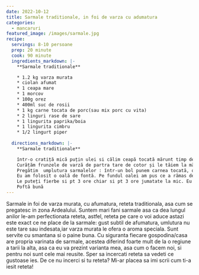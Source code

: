 ```yaml
---
date: 2022-10-12
title: Sarmale traditionale, in foi de varza cu adumatura
categories:
  - mancaruri
featured_image: /images/sarmale.jpg
recipe:
  servings: 8-10 persoane
  prep: 20 minute
  cook: 90 minute
  ingredients_markdown: |-
    **Sarmale traditionale**

    * 1.2 kg varza murata
    * ciolan afumat
    * 1 ceapa mare
    * 1 morcov
    * 100g orez
    * 400ml suc de rosii
    * 1 kg carne tocata de porc(sau mix porc cu vita)
    * 2 linguri rase de sare
    * 1 lingurita paprika/boia
    * 1 lingurita cimbru
    * 1/2 lingurt piper
    
  directions_markdown: |-
    **Sarmale traditionale**

    într-o cratiță mică puțin ulei si călim ceapă tocată mărunt timp de 5 minute, adăugăm paprika, orezul și puțină apă. Luam de pe foc.
    Curățăm frunzele de varză de partra tare de cotor și le tăiem la mărimea dorită. 
    Pregătim  umplutura sarmalelor : într-un bol punem carnea tocată, orezul cu ceapa, morcovul ras, sarea, piperul, cimbrul si amestecăm  bine adăugând câte puțină apă  până facem o pastă ( în acest fel sarmalele nu vor fi dense). apoi umplem fiecare foaie de varză. Le punem pe un platou.
    Eu am folosit o oală de fontă. Pe fundul oalei am pus ce a rămas de la curățarea foilor si frunzele rămase pe care am tocat din ele și puțin cimbru. Apoi am pus ciolanul afunat( e fără os al meu). De jur împrejur am plădit sarmalele, deasupra mai punem puțin cimbru și turnăm sosul de roșii  completând cu apa până aproape acoperim sarmalele. Acoperim cu foi de varză, acoperim oala si fierbem sarmalele( din momentil în  care a început sa fiarbă) pentru 2 ore si jumătate. Pt o jumatate de oră le fierbem cu capătul într-o parte pentru a scadea din apă.  
    Le puteți fierbe si pt 3 ore chiar si pt 3 ore jumatate la mic. Eu deobicei le fierb pentru 2 ore azi, iar mâine le mai fierb 1 ore jumătate. E un truc ce l-am învățat de la un bucătar,  ce zicea că cele mai bune sarmale sunt fierte de 2 ori( și mie îmi  plac foarte mult asa) 
    Poftă bună
---
```

  Sarmale in foi de varza murata, cu afumatura, reteta traditionala, asa cum se pregatesc in zona Ardealului. 
  Suntem mari fani sarmale asa ca dea lungul anilor le-am perfectionata reteta, astfel, reteta pe care o voi aduce astazi este exact ce ne place de la sarmale: gust subtil de afumatura, umlutura nu este tare sau indesata,iar varza murata le ofera o aroma speciala.
  Sunt servite cu smantana si o paine buna.
  Cu siguranta fiecare gospodina/casa are propria varinata de sarmale, acestea diferind foarte mult de la o regiune a tarii la alta, asa ca eu va prezint varianta mea, asa cum o facem noi, si pentru noi sunt cele mai reusite. Sper sa incercati reteta sa vedeti ce gustoase ies.
  De ce nu incerci si tu reteta? Mi-ar placea sa imi scrii cum ti-a iesit reteta!
